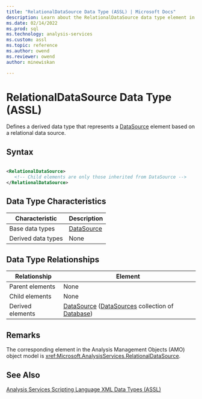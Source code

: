 ```yaml
---
title: "RelationalDataSource Data Type (ASSL) | Microsoft Docs"
description: Learn about the RelationalDataSource data type element in the Analysis Services Scripting Language (ASSL) schema.
ms.date: 02/14/2022
ms.prod: sql
ms.technology: analysis-services
ms.custom: assl
ms.topic: reference
ms.author: owend
ms.reviewer: owend
author: minewiskan

---
```

# RelationalDataSource Data Type (ASSL)

  Defines a derived data type that represents a [DataSource](../objects/datasource-element-assl.md) element based on a relational data source.  
  
## Syntax  
  
```xml  
  
<RelationalDataSource>  
   <!-- Child elements are only those inherited from DataSource -->  
</RelationalDataSource>  
```  
  
## Data Type Characteristics  
  
|Characteristic|Description|  
|--------------------|-----------------|  
|Base data types|[DataSource](datasource-data-type-assl.md)|  
|Derived data types|None|  
  
## Data Type Relationships  
  
|Relationship|Element|  
|------------------|-------------|  
|Parent elements|None|  
|Child elements|None|  
|Derived elements|[DataSource](../objects/datasource-element-assl.md) ([DataSources](../collections/datasources-element-assl.md) collection of [Database](../objects/database-element-assl.md))|  
  
## Remarks  
 The corresponding element in the Analysis Management Objects (AMO) object model is <xref:Microsoft.AnalysisServices.RelationalDataSource>.  
  
## See Also  
 [Analysis Services Scripting Language XML Data Types &#40;ASSL&#41;](analysis-services-scripting-language-xml-data-types-assl.md)  
  
  
